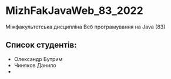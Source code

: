 # MizhFakJavaWeb_83_2022
Міжфакультетська дисципліна Веб програмування на Java (83)

## Список студентів:
- Олександр Бутрим
- Чиняков Данило
- 
